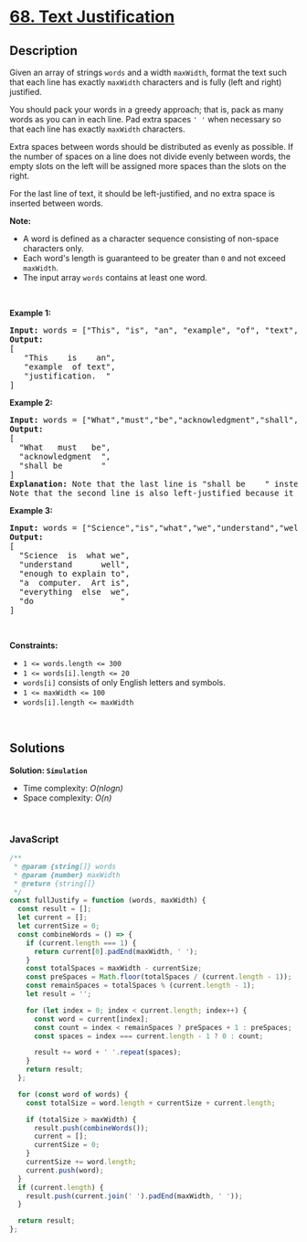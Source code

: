 # [68. Text Justification](https://leetcode.com/problems/text-justification)

## Description

<div class="elfjS" data-track-load="description_content"><p>Given an array of strings <code>words</code> and a width <code>maxWidth</code>, format the text such that each line has exactly <code>maxWidth</code> characters and is fully (left and right) justified.</p>

<p>You should pack your words in a greedy approach; that is, pack as many words as you can in each line. Pad extra spaces <code>' '</code> when necessary so that each line has exactly <code>maxWidth</code> characters.</p>

<p>Extra spaces between words should be distributed as evenly as possible. If the number of spaces on a line does not divide evenly between words, the empty slots on the left will be assigned more spaces than the slots on the right.</p>

<p>For the last line of text, it should be left-justified, and no extra space is inserted between words.</p>

<p><strong>Note:</strong></p>

<ul>
	<li>A word is defined as a character sequence consisting of non-space characters only.</li>
	<li>Each word's length is guaranteed to be greater than <code>0</code> and not exceed <code>maxWidth</code>.</li>
	<li>The input array <code>words</code> contains at least one word.</li>
</ul>

<p>&nbsp;</p>
<p><strong class="example">Example 1:</strong></p>

<pre><strong>Input:</strong> words = ["This", "is", "an", "example", "of", "text", "justification."], maxWidth = 16
<strong>Output:</strong>
[
&nbsp; &nbsp;"This &nbsp; &nbsp;is &nbsp; &nbsp;an",
&nbsp; &nbsp;"example &nbsp;of text",
&nbsp; &nbsp;"justification. &nbsp;"
]</pre>

<p><strong class="example">Example 2:</strong></p>

<pre><strong>Input:</strong> words = ["What","must","be","acknowledgment","shall","be"], maxWidth = 16
<strong>Output:</strong>
[
&nbsp; "What &nbsp; must &nbsp; be",
&nbsp; "acknowledgment &nbsp;",
&nbsp; "shall be &nbsp; &nbsp; &nbsp; &nbsp;"
]
<strong>Explanation:</strong> Note that the last line is "shall be    " instead of "shall     be", because the last line must be left-justified instead of fully-justified.
Note that the second line is also left-justified because it contains only one word.</pre>

<p><strong class="example">Example 3:</strong></p>

<pre><strong>Input:</strong> words = ["Science","is","what","we","understand","well","enough","to","explain","to","a","computer.","Art","is","everything","else","we","do"], maxWidth = 20
<strong>Output:</strong>
[
&nbsp; "Science &nbsp;is &nbsp;what we",
  "understand &nbsp; &nbsp; &nbsp;well",
&nbsp; "enough to explain to",
&nbsp; "a &nbsp;computer. &nbsp;Art is",
&nbsp; "everything &nbsp;else &nbsp;we",
&nbsp; "do &nbsp; &nbsp; &nbsp; &nbsp; &nbsp; &nbsp; &nbsp; &nbsp; &nbsp;"
]</pre>

<p>&nbsp;</p>
<p><strong>Constraints:</strong></p>

<ul>
	<li><code>1 &lt;= words.length &lt;= 300</code></li>
	<li><code>1 &lt;= words[i].length &lt;= 20</code></li>
	<li><code>words[i]</code> consists of only English letters and symbols.</li>
	<li><code>1 &lt;= maxWidth &lt;= 100</code></li>
	<li><code>words[i].length &lt;= maxWidth</code></li>
</ul>
</div>

<p>&nbsp;</p>

## Solutions

**Solution: `Simulation`**

- Time complexity: <em>O(nlogn)</em>
- Space complexity: <em>O(n)</em>

<p>&nbsp;</p>

### **JavaScript**

```js
/**
 * @param {string[]} words
 * @param {number} maxWidth
 * @return {string[]}
 */
const fullJustify = function (words, maxWidth) {
  const result = [];
  let current = [];
  let currentSize = 0;
  const combineWords = () => {
    if (current.length === 1) {
      return current[0].padEnd(maxWidth, ' ');
    }
    const totalSpaces = maxWidth - currentSize;
    const preSpaces = Math.floor(totalSpaces / (current.length - 1));
    const remainSpaces = totalSpaces % (current.length - 1);
    let result = '';

    for (let index = 0; index < current.length; index++) {
      const word = current[index];
      const count = index < remainSpaces ? preSpaces + 1 : preSpaces;
      const spaces = index === current.length - 1 ? 0 : count;

      result += word + ' '.repeat(spaces);
    }
    return result;
  };

  for (const word of words) {
    const totalSize = word.length + currentSize + current.length;

    if (totalSize > maxWidth) {
      result.push(combineWords());
      current = [];
      currentSize = 0;
    }
    currentSize += word.length;
    current.push(word);
  }
  if (current.length) {
    result.push(current.join(' ').padEnd(maxWidth, ' '));
  }

  return result;
};
```
